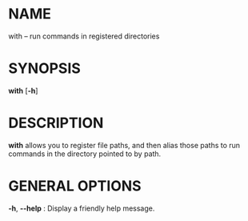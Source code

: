 # NAME

with – run commands in registered directories

# SYNOPSIS

**with** [**-h**]

# DESCRIPTION

**with** allows you to register file paths, and then alias those paths
to run commands in the directory pointed to by path.

# GENERAL OPTIONS

**-h**, **--help**
:   Display a friendly help message.

